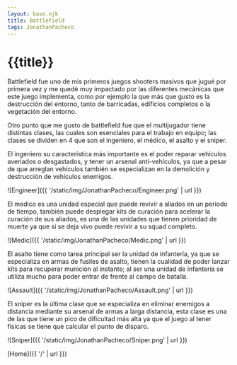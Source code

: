 ```yaml
---
layout: base.njk
title: Battlefield
tags: JonathanPacheco
---
```


# {{title}}

Battlefield fue uno de mis primeros juegos shooters masivos que jugué por primera vez y me quedé muy impactado por las diferentes mecánicas que este juego implementa, como por ejemplo la que más que gusto es la destrucción del entorno, tanto de barricadas, edificios completos o la vegetación del entorno. 

Otro punto que me gusto de battlefield fue que el multijugador tiene distintas clases, las cuales son esenciales para el trabajo en equipo; las clases se dividen en 4 que son el ingeniero, el médico, el asalto y el sniper. 

El ingeniero su característica más importante es el poder reparar vehículos averiados o desgastados, y tener un arsenal anti-vehículos, ya que a pesar de que arreglan vehículos también se especializan en la demolición y destrucción de vehículos enemigos. 

![Engineer]({{ '/static/img/JonathanPacheco/Engineer.png' | url }})

El medico es una unidad especial que puede revivir a aliados en un periodo de tiempo, también puede desplegar kits de curación para acelerar la curación de sus aliados, es una de las unidades que tienen prioridad de muerte ya que si se deja vivo puede revivir a su squad completo. 

![Medic]({{ '/static/img/JonathanPacheco/Medic.png' | url }})

El asalto tiene como tarea principal ser la unidad de infantería, ya que se especializa en armas de fusiles de asalto, tienen la cualidad de poder lanzar kits para recuperar munición al instante; al ser una unidad de infantería se utiliza mucho para poder entrar de frente al campo de batalla. 

![Assault]({{ '/static/img/JonathanPacheco/Assault.png' | url }})

El sniper es la última clase que se especializa en eliminar enemigos a distancia mediante su arsenal de armas a larga distancia, esta clase es una de las que tiene un pico de dificultad más alta ya que el juego al tener físicas se tiene que calcular el punto de disparo. 

![Sniper]({{ '/static/img/JonathanPacheco/Sniper.png' | url }})

[Home]({{ '/' | url }})